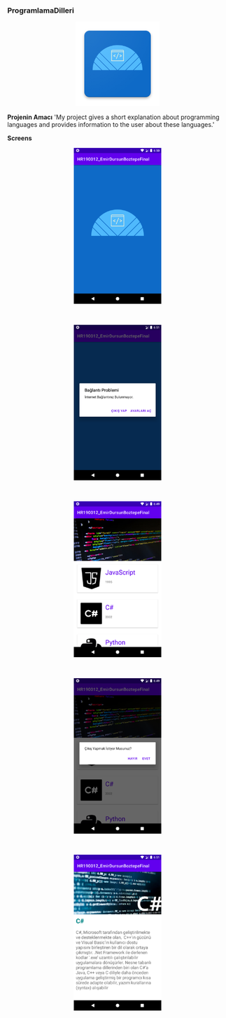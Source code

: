 ### ProgramlamaDilleri

<p align="center">
<img src="https://github.com/Emirboztepee/ProgramlamaDilleri/blob/main/images/ic_launcher.png"/>
</p>

**Projenin Amacı**
'My project gives a short explanation about programming languages ​​and provides information to the user about these languages.'

**Screens**

<p align="center">
<img src="https://github.com/Emirboztepee/ProgramlamaDilleri/blob/main/Screens/E1_SplashEkrani.png"
     img width=200px/>
</p><br>
<p align="center">
<img src="https://github.com/Emirboztepee/ProgramlamaDilleri/blob/main/Screens/Baglanti_Alert.png"
     img width=200px/>
</p><br>
<p align="center">
<img src="https://github.com/Emirboztepee/ProgramlamaDilleri/blob/main/Screens/E2_ListEkrani.png"
     img width=200px/>
</p><br>
<p align="center">
<img src="https://github.com/Emirboztepee/ProgramlamaDilleri/blob/main/Screens/Cikis_Alert.png"
     img width=200px/>
</p><br>
<p align="center">
<img src="https://github.com/Emirboztepee/ProgramlamaDilleri/blob/main/Screens/E3_DetayEkrani.png"
     img width=200px/>
</p><br>


